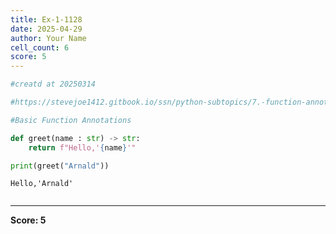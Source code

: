 ```yaml
---
title: Ex-1-1128
date: 2025-04-29
author: Your Name
cell_count: 6
score: 5
---
```


```python
#creatd at 20250314
```


```python
#https://stevejoe1412.gitbook.io/ssn/python-subtopics/7.-function-annotations
```


```python
#Basic Function Annotations
```


```python
def greet(name : str) -> str:
    return f"Hello,'{name}'"
```


```python
print(greet("Arnald"))
```

    Hello,'Arnald'



```python

```


---
**Score: 5**